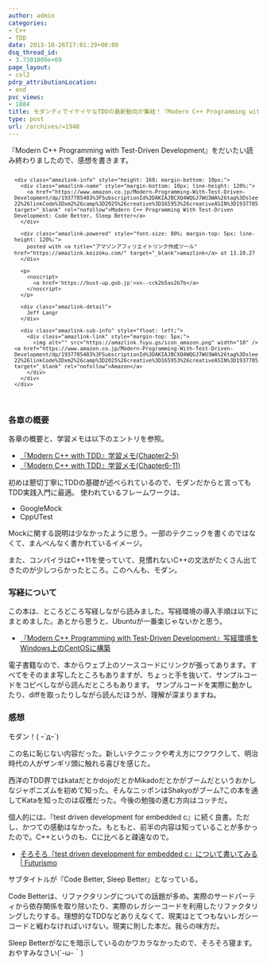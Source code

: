 ```yaml
---
author: admin
categories:
- C++
- TDD
date: 2013-10-26T17:01:29+00:00
dsq_thread_id:
- 3.7301809e+09
page_layout:
- col2
pdrp_attributionLocation:
- end
pvc_views:
- 1884
title: モダンディでイケイケなTDDの最新動向が集結！『Modern C++ Programming with Test-Driven Development』
type: post
url: /archives/=1948
---
```


『Modern C++ Programming with Test-Driven Development』をだいたい読み終わりましたので、感想を書きます。

<div class="amazlink-box" style="text-align: left; padding-bottom: 20px; font-size: small; /zoom: 1; overflow: hidden;">
  <div class="amazlink-list" style="clear: both;">
    <div class="amazlink-image" style="float: left; margin: 0px 12px 1px 0px;">
      <a href="https://www.amazon.co.jp/Modern-Programming-With-Test-Driven-Development/dp/1937785483%3FSubscriptionId%3DAKIAJBCXQ4WQGJ7WU3WA%26tag%3Dsleephacker-22%26linkCode%3Dxm2%26camp%3D2025%26creative%3D165953%26creativeASIN%3D1937785483" target="_blank" rel="nofollow"><img style="border: none;" alt="" src="https://ecx.images-amazon.com/images/I/41UOJBZ4qxL._SL160_.jpg" /></a>
    </div>
    
    <div class="amazlink-info" style="height: 160; margin-bottom: 10px;">
      <div class="amazlink-name" style="margin-bottom: 10px; line-height: 120%;">
        <a href="https://www.amazon.co.jp/Modern-Programming-With-Test-Driven-Development/dp/1937785483%3FSubscriptionId%3DAKIAJBCXQ4WQGJ7WU3WA%26tag%3Dsleephacker-22%26linkCode%3Dxm2%26camp%3D2025%26creative%3D165953%26creativeASIN%3D1937785483" target="_blank" rel="nofollow">Modern C++ Programming With Test-Driven Development: Code Better, Sleep Better</a>
      </div>
      
      <div class="amazlink-powered" style="font-size: 80%; margin-top: 5px; line-height: 120%;">
        posted with <a title="アマゾンアフィリエイトリンク作成ツール" href="https://amazlink.keizoku.com/" target="_blank">amazlink</a> at 13.10.27
      </div>
      
      <p>
        <noscript>
          <a href='https://bust-up.gob.jp'>xn--cck2b5as2b7b</a>
        </noscript>
      </p>
      
      <div class="amazlink-detail">
        Jeff Langr
      </div>
      
      <div class="amazlink-sub-info" style="float: left;">
        <div class="amazlink-link" style="margin-top: 5px;">
          <img alt="" src="https://amazlink.fuyu.gs/icon_amazon.png" width="18" /><a href="https://www.amazon.co.jp/Modern-Programming-With-Test-Driven-Development/dp/1937785483%3FSubscriptionId%3DAKIAJBCXQ4WQGJ7WU3WA%26tag%3Dsleephacker-22%26linkCode%3Dxm2%26camp%3D2025%26creative%3D165953%26creativeASIN%3D1937785483" target="_blank" rel="nofollow">Amazon</a>
        </div>
      </div>
    </div>
  </div>
</div>

### 各章の概要

各章の概要と、学習メモは以下のエントリを参照。

  * [『Modern C++ with TDD』学習メモ(Chapter2-5)][1]
  * [『Modern C++ with TDD』学習メモ(Chapter6-11)][2]

初めは懇切丁寧にTDDの基礎が述べられているので、モダンだからと言ってもTDD実践入門に最適。 使われているフレームワークは、

  * GoogleMock
  * CppUTest

Mockに関する説明は少なかったように思う。一部のテクニックを書くのではなくて、まんべんなく書かれているイメージ。

また、コンパイラはC++11を使っていて、見慣れないC++の文法がたくさん出てきたのが少しつらかったところ。このへんも、モダン。

### 写経について

この本は、ところどころ写経しながら読みました。写経環境の導入手順は以下にまとめました。あとから思うと、Ubuntuが一番楽じゃないかと思う。

  * [『Modern C++ Programming with Test-Driven Development』写経環境をWindows上のCentOSに構築][3]

電子書籍なので、本からウェブ上のソースコードにリンクが張ってあります。すべてをそのまま写したところもありますが、ちょっと手を抜いて、サンプルコードをコピペしながら読んだところもあります。 サンプルコードを実際に動かしたり、diffを取ったりしながら読んだほうが、理解が深まりますね。

### 感想

モダン！( ｰ\`дｰ´)

この名に恥じない内容だった。新しいテクニックや考え方にワクワクして、明治時代の人がザンギリ頭に触れる喜びを感じた。

西洋のTDD界ではkataだとかdojoだとかMikadoだとかがブームだというおかしなジャポニズムを初めて知った。そんなニッポンはShakyoがブーム?この本を通してKataを知ったのは収穫だった。今後の勉強の進む方向はコッチだ。

個人的には、『test driven development for embedded c』に続く良書。ただし、かつての感動はなかった。もともと、前半の内容は知っていることが多かったので。C++というのも、Cに比べると疎遠なので。

  * [そろそろ『test driven development for embedded c』について書いてみる | Futurismo][4]

サブタイトルが『Code Better, Sleep Better』となっている。

Code Betterは、リファクタリングについての話題が多め。実際のサードパーティから依存関係を取り除いたり、実際のレガシーコードを利用したリファクタリングしたりする。理想的なTDDなどありえなくて、現実はとてつもないレガシーコードと戦わなければいけない。現実に則した本だ。我らの味方だ。

Sleep Betterがなにを暗示しているのかワカラなかったので、そろそろ寝ます。おやすみなさい(´-ω-｀)

<div id="fastlookup_top" style="display: none;">
</div>

 [1]: https://futurismo.biz/archives/1847 "『Modern C++ with TDD』学習メモ(Chapter2-5)"
 [2]: https://futurismo.biz/archives/1946 "『Modern C++ with TDD』学習メモ(Chapter6-11)"
 [3]: https://futurismo.biz/archives/1832 "『Modern C++ Programming with Test-Driven Development』写経環境をWindows上のCentOSに構築"
 [4]: https://futurismo.biz/archives/172
